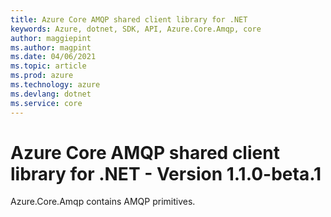 ```yaml
---
title: Azure Core AMQP shared client library for .NET
keywords: Azure, dotnet, SDK, API, Azure.Core.Amqp, core
author: maggiepint
ms.author: magpint
ms.date: 04/06/2021
ms.topic: article
ms.prod: azure
ms.technology: azure
ms.devlang: dotnet
ms.service: core
---
```


# Azure Core AMQP shared client library for .NET - Version 1.1.0-beta.1 


Azure.Core.Amqp contains AMQP primitives. 

